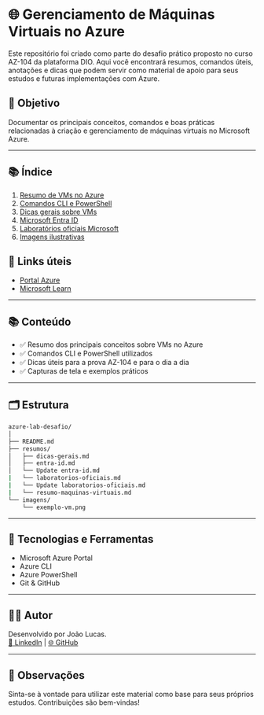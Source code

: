 # 🌐 Gerenciamento de Máquinas Virtuais no Azure

Este repositório foi criado como parte do desafio prático proposto no curso AZ-104 da plataforma DIO. Aqui você encontrará resumos, comandos úteis, anotações e dicas que podem servir como material de apoio para seus estudos e futuras implementações com Azure.

## 🎯 Objetivo

Documentar os principais conceitos, comandos e boas práticas relacionadas à criação e gerenciamento de máquinas virtuais no Microsoft Azure.

---

## 📚 Índice

1. [Resumo de VMs no Azure](./resumos/resumo-maquinas-virtuais.md)
2. [Comandos CLI e PowerShell](./resumos/comandos-powershell.md)
3. [Dicas gerais sobre VMs](./resumos/dicas-gerais.md)
4. [Microsoft Entra ID](./resumos/entra-id.md)
5. [Laboratórios oficiais Microsoft](./resumos/laboratorios-oficiais.md)
6. [Imagens ilustrativas](./imagens/)

## 📎 Links úteis
- [Portal Azure](https://portal.azure.com)
- [Microsoft Learn](https://learn.microsoft.com/)

---

## 📚 Conteúdo

- ✅ Resumo dos principais conceitos sobre VMs no Azure
- ✅ Comandos CLI e PowerShell utilizados
- ✅ Dicas úteis para a prova AZ-104 e para o dia a dia
- ✅ Capturas de tela e exemplos práticos

---

## 🗂 Estrutura

```bash
azure-lab-desafio/
│
├── README.md
├── resumos/
│   ├── dicas-gerais.md
│   ├── entra-id.md
│   └── Update entra-id.md
|   └── laboratorios-oficiais.md
|   └── Update laboratorios-oficiais.md
|   └── resumo-maquinas-virtuais.md
└── imagens/
    └── exemplo-vm.png
```
---

## 🚀 Tecnologias e Ferramentas

- Microsoft Azure Portal
- Azure CLI
- Azure PowerShell
- Git & GitHub

---

## 👨‍💻 Autor

Desenvolvido por João Lucas.  
[🔗 LinkedIn](https://www.linkedin.com/in/jo%C3%A3o-lucas-nascimento-de-oliveira-080b45321/) | [🌐 GitHub](https://github.com/JoaoLucasNeo)

---

## 📌 Observações

Sinta-se à vontade para utilizar este material como base para seus próprios estudos. Contribuições são bem-vindas!
